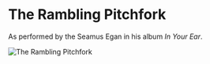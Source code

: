 # The Rambling Pitchfork

As performed by the Seamus Egan in his album _In Your Ear_.

![The Rambling Pitchfork](The_Rambling_Pitchfork.png)